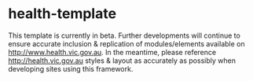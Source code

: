 # health-template
This template is currently in beta. Further developments will continue to ensure accurate inclusion &amp; replication of modules/elements available on http://www.health.vic.gov.au. In the meantime, please reference http://health.vic.gov.au styles &amp; layout as accurately as possibly when developing sites using this framework.
